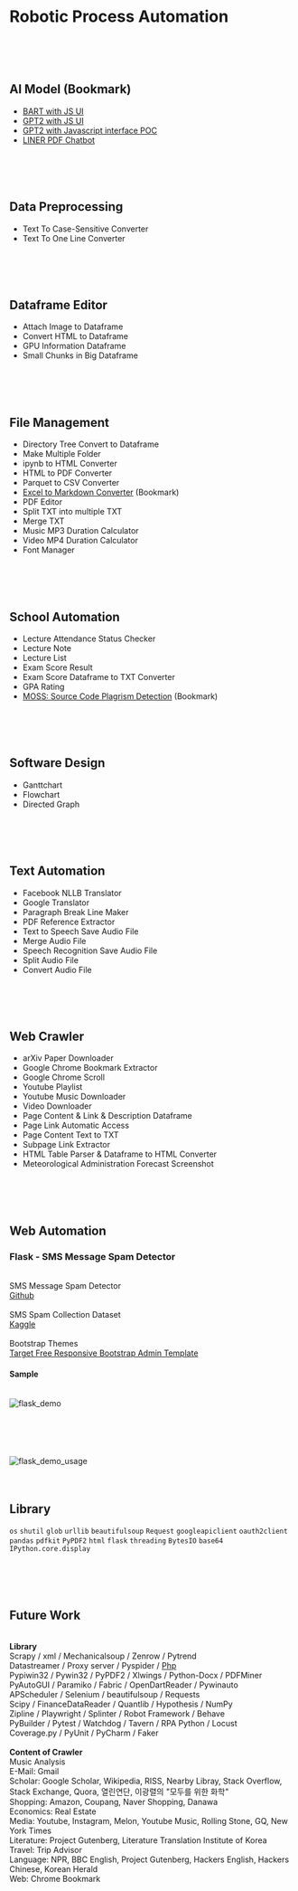 # Robotic Process Automation
<br/><br/><br/>
## AI Model (Bookmark)
* [BART with JS UI](https://github.com/mrm8488/shared_colab_notebooks/blob/master/BART_with_JS_UI.ipynb)
* [GPT2 with JS UI](https://github.com/mrm8488/shared_colab_notebooks/blob/master/GPT2_with_JS_UI.ipynb)
* [GPT2 with Javascript interface POC](https://github.com/mrm8488/shared_colab_notebooks/blob/master/GPT2_with_Javascript_interface_POC.ipynb)
* [LINER PDF Chatbot](https://github.com/liner-engineering/liner-pdf-chat-tutorial/tree/main)
<br/><br/><br/><br/><br/>

## Data Preprocessing
* Text To Case-Sensitive Converter
* Text To One Line Converter
<br/><br/><br/><br/><br/>
## Dataframe Editor
* Attach Image to Dataframe 
* Convert HTML to Dataframe
* GPU Information Dataframe
* Small Chunks in Big Dataframe
<br/><br/><br/><br/><br/>
## File Management
* Directory Tree Convert to Dataframe
* Make Multiple Folder
* ipynb to HTML Converter
* HTML to PDF Converter
* Parquet to CSV Converter
* [Excel to Markdown Converter](https://tabletomarkdown.com/convert-spreadsheet-to-markdown/) (Bookmark)
* PDF Editor
* Split TXT into multiple TXT
* Merge TXT
* Music MP3 Duration Calculator
* Video MP4 Duration Calculator
* Font Manager
<br/><br/><br/><br/><br/>
## School Automation
* Lecture Attendance Status Checker
* Lecture Note
* Lecture List
* Exam Score Result
* Exam Score Dataframe to TXT Converter
* GPA Rating
* [MOSS: Source Code Plagrism Detection](http://theory.stanford.edu/~aiken/moss/) (Bookmark)
<br/><br/><br/><br/><br/>
## Software Design
* Ganttchart
* Flowchart
* Directed Graph
<br/><br/><br/><br/><br/>
## Text Automation
* Facebook NLLB Translator
* Google Translator
* Paragraph Break Line Maker
* PDF Reference Extractor
* Text to Speech Save Audio File
* Merge Audio File
* Speech Recognition Save Audio File
* Split Audio File
* Convert Audio File
<br/><br/><br/><br/><br/>
## Web Crawler
* arXiv Paper Downloader
* Google Chrome Bookmark Extractor
* Google Chrome Scroll
* Youtube Playlist
* Youtube Music Downloader
* Video Downloader
* Page Content & Link & Description Dataframe
* Page Link Automatic Access
* Page Content Text to TXT
* Subpage Link Extractor
* HTML Table Parser & Dataframe to HTML Converter
* Meteorological Administration Forecast Screenshot
<br/><br/><br/><br/><br/>
## Web Automation
### Flask - SMS Message Spam Detector
<br>SMS Message Spam Detector
<br>[Github](https://github.com/susanli2016/SMS-Message-Spam-Detector)
<br><br>SMS Spam Collection Dataset
<br>[Kaggle](https://www.kaggle.com/datasets/uciml/sms-spam-collection-dataset)
<br><br>Bootstrap Themes
<br>[Target Free Responsive Bootstrap Admin Template](https://bootstrapthemes.co/item/target-free-responsive-bootstrap-admin-template/)
<br>
#### Sample
<br>![flask_demo](https://user-images.githubusercontent.com/97289420/234529527-1f8d6081-13f0-454a-9f6a-472f5970e5f8.png)
<br><br><br><br><br><br>![flask_demo_usage](https://user-images.githubusercontent.com/97289420/234529573-cc52e954-76ae-4772-8a2a-e9f7f8cbc7b4.gif)
<br><br><br>

## Library
`os` `shutil` `glob` `urllib` `beautifulsoup` `Request` `googleapiclient` `oauth2client` `pandas` `pdfkit` `PyPDF2` `html` `flask` `threading` `BytesIO` `base64` `IPython.core.display`
<br/><br/><br/><br/><br/>

## Future Work

<br/><b>Library</b>
<br/>Scrapy / xml / Mechanicalsoup / Zenrow / Pytrend
<br/>Datastreamer / Proxy server / Pyspider / [Php](https://tipland.tistory.com/57)
<br/>Pypiwin32 / Pywin32 / PyPDF2 / Xlwings / Python-Docx / PDFMiner
<br/>PyAutoGUI / Paramiko / Fabric / OpenDartReader / Pywinauto
<br/>APScheduler / Selenium / beautifulsoup / Requests
<br/>Scipy / FinanceDataReader / Quantlib / Hypothesis / NumPy
<br/>Zipline / Playwright / Splinter / Robot Framework / Behave
<br/>PyBuilder / Pytest / Watchdog / Tavern / RPA Python / Locust
<br/>Coverage.py / PyUnit / PyCharm / Faker
<br/><br/><b>Content of Crawler</b>
<br/>Music Analysis
<br/>E-Mail: Gmail
<br/>Scholar: Google Scholar, Wikipedia, RISS, Nearby Libray, Stack Overflow, Stack Exchange, Quora, 열린연단, 이광렬의 "모두를 위한 화학"
<br/>Shopping: Amazon, Coupang, Naver Shopping, Danawa
<br/>Economics: Real Estate
<br/>Media: Youtube, Instagram, Melon, Youtube Music, Rolling Stone, GQ, New York Times
<br/>Literature: Project Gutenberg, Literature Translation Institute of Korea
<br/>Travel: Trip Advisor
<br/>Language: NPR, BBC English, Project Gutenberg, Hackers English, Hackers Chinese, Korean Herald
<br/>Web: Chrome Bookmark
<br/><br/><br/><br/><br/>
